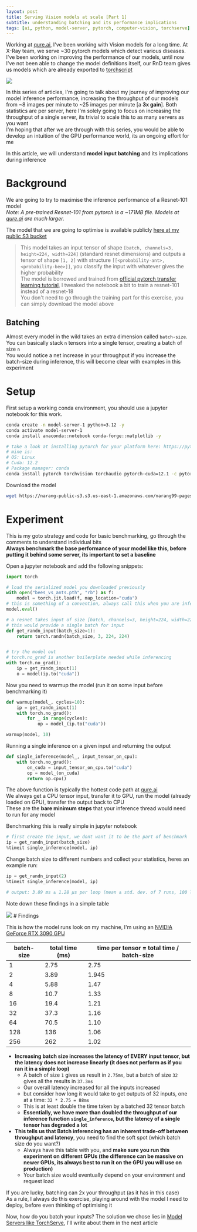 ```yaml
---
layout: post
title: Serving Vision models at scale [Part 1]
subtitle: understanding batching and its performance implications
tags: [ai, python, model-server, pytorch, computer-vision, torchserve]
---
```



Working at [qure.ai](https://www.qure.ai), I've been working with Vision models for a long time. At X-Ray team, we serve ~30 pytorch models which detect various diseases.  
I've been working on improving the performance of our models, until now I've not been able to change the model definitions itself, our RnD team gives us models which are already exported to [torchscript](https://pytorch.org/docs/stable/jit.html)  

<img class="floating-right-picture" src="/assets/fast-duck.png">

In this series of articles, I'm going to talk about my journey of improving our model inference performance, increasing the throughput of our models from ~8 images per minute to ~25 images per minute [a **3x gain**]. Both statistics are per server, here I'm solely going to focus on increasing the throughput of a single server, its trivial to scale this to as many servers as you want  
I'm hoping that after we are through with this series, you would be able to develop an intuition of the GPU performance world, its an ongoing effort for me  


In this article, we will understand **model input batching** and its implications during inference

# Background

We are going to try to maximise the inference performance of a Resnet-101 model  
*Note: A pre-trained Resnet-101 from pytorch is a ~171MB file. Models at [qure.ai](https://www.qure.ai) are much larger.*  


The model that we are going to optimise is available publicly [here at my public S3 bucket](https://narang-public-s3.s3.us-east-1.amazonaws.com/narang99-pages/models-at-scale/bees_vs_ants.pth)  
> This model takes an input tensor of shape `[batch, channels=3, height=224, width=224]` (standard resnet dimensions) and outputs a tensor of shape `[1, 2]` with structure `[[<probability-ant>, <probability-bee>]]`, you classify the input with whatever gives the higher probability  
> The model is borrowed and trained from [official pytorch transfer learning tutorial](https://pytorch.org/tutorials/beginner/transfer_learning_tutorial.html), I tweaked the notebook a bit to train a resnet-101 instead of a resnet-18  
> You don't need to go through the training part for this exercise, you can simply download the model above



## Batching

Almost every model in the wild takes an extra dimension called `batch-size`. You can basically stack `n` tensors into a single tensor, creating a batch of size `n`  
You would notice a net increase in your throughput if you increase the batch-size during inference, this will become clear with examples in this experiment  

# Setup

First setup a working conda environment, you should use a jupyter notebook for this work.  

```bash
conda create -n model-server-1 python=3.12 -y
conda activate model-server-1
conda install anaconda::notebook conda-forge::matplotlib -y

# take a look at installing pytorch for your platform here: https://pytorch.org/get-started/locally/
# mine is:
# OS: Linux
# Cuda: 12.2
# Package manager: conda
conda install pytorch torchvision torchaudio pytorch-cuda=12.1 -c pytorch -c nvidia
```

Download the model
```bash
wget https://narang-public-s3.s3.us-east-1.amazonaws.com/narang99-pages/models-at-scale/bees_vs_ants.pth
```
# Experiment

This is my goto strategy and code for basic benchmarking, go through the comments to understand individual bits  
**Always benchmark the base performance of your model like this, before putting it behind some server, its important to set a baseline**  

Open a jupyter notebook and add the following snippets:

```python
import torch

# load the serialized model you downloaded previously
with open("bees_vs_ants.pth", "rb") as f:
    model = torch.jit.load(f, map_location="cuda")
# this is something of a convention, always call this when you are inferencing in production
model.eval()

# a resnet takes input of size [batch, channels=3, height=224, width=224]
# this would provide a single batch for input
def get_randn_input(batch_size=1):
    return torch.randn(batch_size, 3, 224, 224)


# try the model out
# torch.no_grad is another boilerplate needed while inferencing
with torch.no_grad():
    ip = get_randn_input(1)
    o = model(ip.to("cuda"))
```

Now you need to warmup the model (run it on some input before benchmarking it)

```python
def warmup(model_, cycles=10):
    ip = get_randn_input(1)
    with torch.no_grad():
        for _ in range(cycles):
            op = model_(ip.to("cuda"))

warmup(model, 10)
```


Running a single inference on a given input and returning the output
```python
def single_inference(model_, input_tensor_on_cpu):
    with torch.no_grad():
        on_cuda = input_tensor_on_cpu.to("cuda")
        op = model_(on_cuda)
        return op.cpu()
```

The above function is typically the hottest code path at [qure.ai](https://www.qure.ai)  
We always get a CPU tensor input, transfer it to GPU, run the model (already loaded on GPU), transfer the output back to CPU  
These are the **bare minimum steps** that your inference thread would need to run for any model  


Benchmarking this is really simple in jupyter notebook
```python
# first create the input, we dont want it to be the part of benchmark
ip = get_randn_input(batch_size)
%timeit single_inference(model, ip)
```

Change batch size to different numbers and collect your statistics, heres an example run:

```python
ip = get_randn_input(2)
%timeit single_inference(model, ip)

# output: 3.89 ms ± 1.28 μs per loop (mean ± std. dev. of 7 runs, 100 loops each)
```

Note down these findings in a simple table


<img class="floating-right-picture" src="/assets/honking-goose.png">
# Findings


This is how the model runs look on my machine, I'm using an [NVIDIA GeForce RTX 3090 GPU](https://www.nvidia.com/en-in/geforce/graphics-cards/30-series/rtx-3090-3090ti/)

| batch-size | total time (ms) | time per tensor = total time / batch-size |
| ----- | ---------- | ---------- |
| 1 | 2.75 | 2.75 |
| 2 | 3.89| 1.945 |
| 4 | 5.88 | 1.47 |
| 8 | 10.7 | 1.33 |
| 16 | 19.4 | 1.21 |
| 32 | 37.3 | 1.16 |
| 64 | 70.5 | 1.10 |
| 128 | 136 | 1.06 |
| 256 | 262 | 1.02 |

- **Increasing batch size increases the latency of EVERY input tensor, but the latency does not increase linearly (it does not perform as if you ran it in a simple loop)**
  - A batch of size `1` gives us result in `2.75ms`, but a batch of size `32` gives all the results in `37.3ms`
  - Our overall latency increased for all the inputs increased
  - but consider how long it would take to get outputs of 32 inputs, one at a time: `32 * 2.75 = 88ms`
  - This is at least double the time taken by a batched 32 tensor batch
  - **Essentially, we have more than doubled the throughput of our inference function `single_inference`, but the latency of a single tensor has degraded a lot**
- **This tells us that Batch inferencing has an inherent trade-off between throughput and latency**, you need to find the soft spot (which batch size do you want?)
  - Always have this table with you, and **make sure you run this experiment on different GPUs (the difference can be massive on newer GPUs, its always best to run it on the GPU you will use on production)**
  - Your batch size would eventually depend on your environment and request load

If you are lucky, batching can 2x your throughput (as it has in this case)  
As a rule, I always do this exercise, playing around with the model I need to deploy, before even thinking of optimising it  

Now, how do you batch your inputs? The solution we chose lies in [Model Servers like TorchServe](https://github.com/pytorch/serve), I'll write about them in the next article
